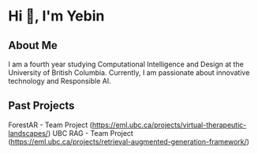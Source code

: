 # Hi 👋, I'm Yebin 

## About Me 
I am a fourth year studying Computational Intelligence and Design at the University of British Columbia. Currently, I am passionate about innovative technology and Responsible AI. 

## Past Projects 
ForestAR - Team Project 
(https://eml.ubc.ca/projects/virtual-therapeutic-landscapes/) 
UBC RAG - Team Project 
(https://eml.ubc.ca/projects/retrieval-augmented-generation-framework/) 




